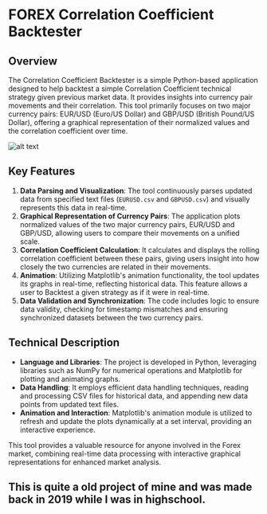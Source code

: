 # FOREX Correlation Coefficient Backtester

## Overview
The Correlation Coefficient Backtester is a simple Python-based application designed to help backtest a simple Correlation Coefficient technical strategy given previous market data. It provides insights into currency pair movements and their correlation. This tool primarily focuses on two major currency pairs: EUR/USD (Euro/US Dollar) and GBP/USD (British Pound/US Dollar), offering a graphical representation of their normalized values and the correlation coefficient over time.

![alt text](https://imgur.com/PtnDsFF)

## Key Features
1. **Data Parsing and Visualization**: The tool continuously parses updated data from specified text files (`EURUSD.csv` and `GBPUSD.csv`) and visually represents this data in real-time.
2. **Graphical Representation of Currency Pairs**: The application plots normalized values of the two major currency pairs, EUR/USD and GBP/USD, allowing users to compare their movements on a unified scale.
3. **Correlation Coefficient Calculation**: It calculates and displays the rolling correlation coefficient between these pairs, giving users insight into how closely the two currencies are related in their movements.
4. **Animation**: Utilizing Matplotlib's animation functionality, the tool updates its graphs in real-time, reflecting historical data. This feature allows a user to Backtest a given strategy as if it were in real-time.
5. **Data Validation and Synchronization**: The code includes logic to ensure data validity, checking for timestamp mismatches and ensuring synchronized datasets between the two currency pairs.

## Technical Description
- **Language and Libraries**: The project is developed in Python, leveraging libraries such as NumPy for numerical operations and Matplotlib for plotting and animating graphs.
- **Data Handling**: It employs efficient data handling techniques, reading and processing CSV files for historical data, and appending new data points from updated text files.
- **Animation and Interaction**: Matplotlib's animation module is utilized to refresh and update the plots dynamically at a set interval, providing an interactive experience.

This tool provides a valuable resource for anyone involved in the Forex market, combining real-time data processing with interactive graphical representations for enhanced market analysis.

## This is quite a old project of mine and was made back in 2019 while I was in highschool.
